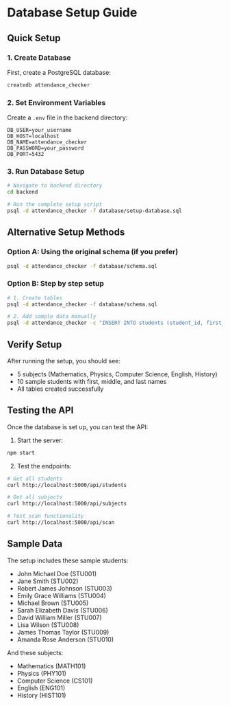 # Database Setup Guide

## Quick Setup

### 1. Create Database
First, create a PostgreSQL database:
```bash
createdb attendance_checker
```

### 2. Set Environment Variables
Create a `.env` file in the backend directory:
```env
DB_USER=your_username
DB_HOST=localhost
DB_NAME=attendance_checker
DB_PASSWORD=your_password
DB_PORT=5432
```

### 3. Run Database Setup
```bash
# Navigate to backend directory
cd backend

# Run the complete setup script
psql -d attendance_checker -f database/setup-database.sql
```

## Alternative Setup Methods

### Option A: Using the original schema (if you prefer)
```bash
psql -d attendance_checker -f database/schema.sql
```

### Option B: Step by step setup
```bash
# 1. Create tables
psql -d attendance_checker -f database/schema.sql

# 2. Add sample data manually
psql -d attendance_checker -c "INSERT INTO students (student_id, first_name, middle_name, last_name, email, qr_code) VALUES ('STU001', 'John', 'Michael', 'Doe', 'john.doe@email.com', 'qr-john-doe-001');"
```

## Verify Setup

After running the setup, you should see:
- 5 subjects (Mathematics, Physics, Computer Science, English, History)
- 10 sample students with first, middle, and last names
- All tables created successfully

## Testing the API

Once the database is set up, you can test the API:

1. Start the server:
```bash
npm start
```

2. Test the endpoints:
```bash
# Get all students
curl http://localhost:5000/api/students

# Get all subjects
curl http://localhost:5000/api/subjects

# Test scan functionality
curl http://localhost:5000/api/scan
```

## Sample Data

The setup includes these sample students:
- John Michael Doe (STU001)
- Jane Smith (STU002)
- Robert James Johnson (STU003)
- Emily Grace Williams (STU004)
- Michael Brown (STU005)
- Sarah Elizabeth Davis (STU006)
- David William Miller (STU007)
- Lisa Wilson (STU008)
- James Thomas Taylor (STU009)
- Amanda Rose Anderson (STU010)

And these subjects:
- Mathematics (MATH101)
- Physics (PHY101)
- Computer Science (CS101)
- English (ENG101)
- History (HIST101) 